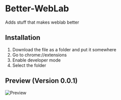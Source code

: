 # Better-WebLab
Adds stuff that makes weblab better

## Installation
1. Download the file as a folder and put it somewhere
2. Go to chrome://extensions
3. Enable developer mode
4. Select the folder

## Preview (Version 0.0.1)
![Preview](https://i.imgur.com/vxbuiED.png)
